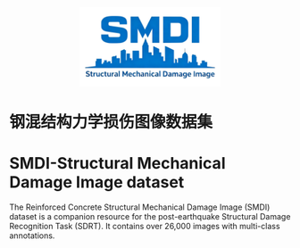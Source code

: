 <p align="center">
  <img src="./assets/SMDI_logo.png" alt="logo" width="50%">
</p>

# 钢混结构力学损伤图像数据集
# **SMDI-Structural Mechanical Damage Image dataset**
The Reinforced Concrete Structural Mechanical Damage Image (SMDI) dataset is a companion resource for the post-earthquake Structural Damage Recognition Task (SDRT). It contains over 26,000 images with multi-class annotations.
